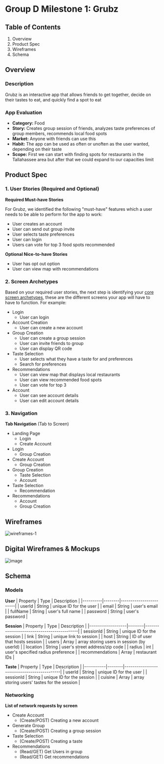 # Group D Milestone 1: Grubz

## Table of Contents

1. Overview 
2. Product Spec
3. Wireframes
4. Schema


## Overview

### Description

Grubz is an interactive app that allows friends to get together, decide on their tastes to eat, and quickly find a spot to eat

### App Evaluation
- **Category:** Food
- **Story:** Creates group session of friends, analyzes taste preferences of group members, recommends local food spots
- **Market:** Anyone with friends can use this
- **Habit:** The app can be used as often or unoften as the user wanted, depending on their taste
- **Scope:** First we can start with finding spots for restaurants in the Tallahassee area but after that we could expand to our capacities limit


## Product Spec

### 1. User Stories (Required and Optional)
**Required Must-have Stories**

For Grubz, we identified the following "must-have" features which a user needs to be able to perform for the app to work:

- User creates an account
- User can send out group invite
- User selects taste preferences
- User can login
- Users can vote for top 3 food spots recommended

**Optional Nice-to-have Stories**

- User has opt out option
- User can view map with recommendations

### 2. Screen Archetypes

Based on your required user stories, the next step is identifying your [core screen archetypes](https://guides.codepath.com/android/Mobile-Screen-Archetypes), these are the different screens your app will have to have to function. For example:

- Login
  - User can login
- Account Creation
  - User can create a new account
- Group Creation
  - User can create a group session
  - User can invite friends to group
  - User can display QR code
- Taste Selection
  - User selects what they have a taste for and preferences
  - Search for preferences
- Recommendations
  - User can view map that displays local restaurants
  - User can view recommended food spots
  - User can vote for top 3
- Account
  - User can see account details
  - User can edit account details

### 3. Navigation

**Tab Navigation** (Tab to Screen)

- Landing Page
  - Login
  - Create Account
- Login
  - Group Creation
- Create Account
  - Group Creation
- Group Creation
  - Taste Selection
  - Account
- Taste Selection
  - Recommendation
- Recommendations
  - Account
  - Group Creation


## Wireframes
![wireframes-1](https://user-images.githubusercontent.com/91871697/193975039-84436257-51c3-4ec9-942f-b2a227eac83d.png)

## Digital Wireframes & Mockups
![image](https://user-images.githubusercontent.com/91871697/193973814-964fa898-47f9-4add-b178-f5f8f5d57f55.png)


## Schema

### Models

**User**
| Property | Type   | Description            |
|----------|--------|------------------------|
| userId   | String | unique ID for the user |
| email    | String | user's email           |
| fullName | String | user's full name       |
| password | String | user's password        |

**Session**
| Property          | Type   | Description                                |
|-------------------|--------|--------------------------------------------|
| sessionId         | String | unique ID for the session                  |
| link              | String | unique link to session                     |
| host              | String | ID of user that hosts session              |
| users             | Array  | array storing users in session (by userId) |
| location          | String | user's street address/zip code             |
| radius            | int    | user's specified radius preference         |
| recommendations   | Array  | restaurant IDs                             |

**Taste**
| Property  | Type   | Description                                 |
|-----------|--------|---------------------------------------------|
| userId    | String | unique ID for the user                      |
| sessionId | String | unique ID for the session                   |
| cuisine   | Array  | array storing users' tastes for the session |

### Networking

**List of network requests by screen**

- Create Account
  - (Create/POST) Creating a new account
- Generate Group
  - (Create/POST) Creating a group session
- Taste Selection
  - (Create/POST) Creating a taste
- Recommendations
  - (Read/GET) Get Users in group
  - (Read/GET) Get recommendations

